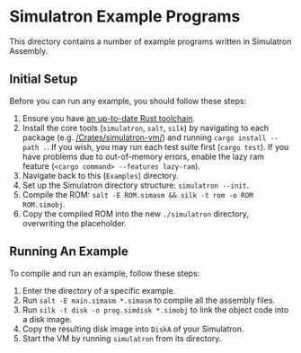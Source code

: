 # Simulatron Example Programs
This directory contains a number of example programs written in Simulatron Assembly.

## Initial Setup
Before you can run any example, you should follow these steps:

1. Ensure you have [an up-to-date Rust toolchain](https://www.rust-lang.org/learn/get-started).
2. Install the core tools (`simulatron`, `salt`, `silk`) by navigating to each package (e.g. [/Crates/simulatron-vm/](../Crates/simulatron-vm)) and running `cargo install --path .`. If you wish, you may run each test suite first (`cargo test`). If you have problems due to out-of-memory errors, enable the lazy ram feature (`<cargo command> --features lazy-ram`).
3. Navigate back to this (`Examples`) directory.
4. Set up the Simulatron directory structure: `simulatron --init`.
5. Compile the ROM: `salt -E ROM.simasm && silk -t rom -o ROM ROM.simobj`.
6. Copy the compiled ROM into the new `./simulatron` directory, overwriting the placeholder.

## Running An Example
To compile and run an example, follow these steps:

1. Enter the directory of a specific example.
2. Run `salt -E main.simasm *.simasm` to compile all the assembly files.
3. Run `silk -t disk -o prog.simdisk *.simobj` to link the object code into a disk image.
4. Copy the resulting disk image into `DiskA` of your Simulatron.
5. Start the VM by running `simulatron` from its directory.
